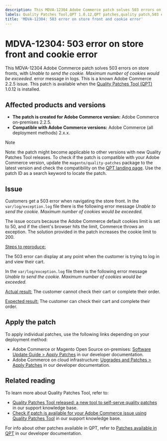 ```yaml
---
description: This MDVA-12304 Adobe Commerce patch solves 503 errors on store fronts, with *Unable to send the cookie. Maximum number of cookies would be exceeded.* error message in logs. This is a known Adobe Commerce 2.2.5 issue. This patch is available when the [Quality Patches Tool (QPT)](https://support.magento.com/hc/en-us/articles/360047139492) 1.0.12 is installed.
labels: Quality Patches Tool,QPT 1.0.12,QPT patches,quality patch,503 error,known issue,Magento Commerce,Magento Commerce Cloud,2.3.0,2.3.1,2.3.2,2.3.2-p2,2.3.3,2.3.3-p1,2.3.4,2.3.4-p2,2.3.5-p1,2.3.5-p2,QPT,support tools,Adobe Commerce,on-premises,cloud infrastructure
title: 'MDVA-12304: 503 error on store front and cookie error'
---
```


# MDVA-12304: 503 error on store front and cookie error

This MDVA-12304 Adobe Commerce patch solves 503 errors on store fronts, with *Unable to send the cookie. Maximum number of cookies would be exceeded.* error message in logs. This is a known Adobe Commerce 2.2.5 issue. This patch is available when the [Quality Patches Tool (QPT)](https://support.magento.com/hc/en-us/articles/360047139492) 1.0.12 is installed.

## Affected products and versions

* **The patch is created for Adobe Commerce version:** Adobe Commerce on-premises 2.2.5.
* **Compatible with Adobe Commerce versions:** Adobe Commerce (all deployment methods) 2.x.x.

>[!NOTE]
>
 >Note: the patch might become applicable to other versions with new Quality Patches Tool releases. To check if the patch is compatible with your Adobe Commerce version, update the `magento/quality-patches` package to the latest version and check the compatibility on the [QPT landing page](https://devdocs.magento.com/quality-patches/tool.html#patch-grid). Use the patch ID as a search keyword to locate the patch.

## Issue

Customers get a 503 error when navigating the store front. In the `var/log/exception.log` file there is the following error message *Unable to send the cookie. Maximum number of cookies would be exceeded.*

The issue occurs because the Adobe Commerce default cookies limit is set to 50, and if the client's browser hits the limit, Commerce throws an exception. The solution provided in the patch increases the cookie limit to 200.

 <u>Steps to reproduce:</u>

The 503 error can display at any point when the customer is trying to log in and view their cart.

In the `var/log/exception.log` file there is the following error message *Unable to send the cookie. Maximum number of cookies would be exceeded.*

 <u>Actual result:</u> The customer cannot check their cart or complete their order.

 <u>Expected result:</u> The customer can check their cart and complete their order.

## Apply the patch

To apply individual patches, use the following links depending on your deployment method:

* Adobe Commerce or Magento Open Source on-premises: [Software Update Guide > Apply Patches](https://devdocs.magento.com/guides/v2.4/comp-mgr/patching/mqp.html) in our developer documentation.
* Adobe Commerce on cloud infrastructure: [Upgrades and Patches > Apply Patches](https://devdocs.magento.com/cloud/project/project-patch.html) in our developer documentation.


## Related reading

To learn more about Quality Patches Tool, refer to:

* [Quality Patches Tool released: a new tool to self-serve quality patches](https://support.magento.com/hc/en-us/articles/360047139492) in our support knowledge base.
* [Check if patch is available for your Adobe Commerce issue using Quality Patches Tool](https://support.magento.com/hc/en-us/articles/360047125252) in our support knowledge base.

For info about other patches available in QPT, refer to [Patches available in QPT](https://devdocs.magento.com/quality-patches/tool.html#patch-grid) in our developer documentation.